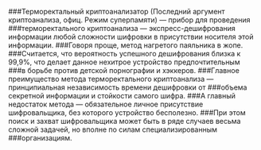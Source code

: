 ###Терморектальный криптоанализатор (Последний аргумент криптоанализа, офиц. Режим суперпамяти) — прибор для проведения
###терморектального криптоанализа — экспресс-дешифрования информации любой сложности шифровки в присутствии носителя этой информации.
###Говоря проще, метод нагретого паяльника в жопе.
###Считается, что вероятность успешного дешифрования близка к 99,9%, что делает данное нехитрое устройство предпочтительным 
###в борьбе против детской порнографии и хэккеров.
###Главное преимущество метода терморектального криптоанализа — принципиальная независимость времени дешифровки от
###объема секретной информации и стойкости самого шифра.
###А главный недостаток метода — обязательное личное присутствие шифровальщика, без которого устройство бесполезно.
###При этом поиск и захват шифровальщика может быть в ряде случаев весьма сложной задачей, но вполне по силам специализированным 
###организациям.

